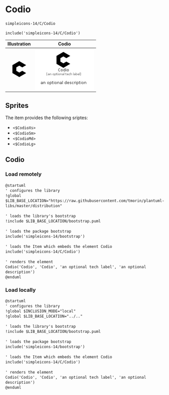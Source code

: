 # Codio


```text
simpleicons-14/C/Codio
```

```text
include('simpleicons-14/C/Codio')
```



| Illustration | Codio |
| :---: | :---: |
| ![illustration for Illustration](../../simpleicons-14/C/Codio.png) | ![illustration for Codio](../../simpleicons-14/C/Codio.Local.png) |



## Sprites
The item provides the following sriptes:

- `<$CodioXs>`
- `<$CodioSm>`
- `<$CodioMd>`
- `<$CodioLg>`





## Codio

### Load remotely
```plantuml
@startuml
' configures the library
!global $LIB_BASE_LOCATION="https://raw.githubusercontent.com/tmorin/plantuml-libs/master/distribution"

' loads the library's bootstrap
!include $LIB_BASE_LOCATION/bootstrap.puml

' loads the package bootstrap
include('simpleicons-14/bootstrap')

' loads the Item which embeds the element Codio
include('simpleicons-14/C/Codio')

' renders the element
Codio('Codio', 'Codio', 'an optional tech label', 'an optional description')
@enduml
```

### Load locally
```plantuml
@startuml
' configures the library
!global $INCLUSION_MODE="local"
!global $LIB_BASE_LOCATION="../.."

' loads the library's bootstrap
!include $LIB_BASE_LOCATION/bootstrap.puml

' loads the package bootstrap
include('simpleicons-14/bootstrap')

' loads the Item which embeds the element Codio
include('simpleicons-14/C/Codio')

' renders the element
Codio('Codio', 'Codio', 'an optional tech label', 'an optional description')
@enduml
```

